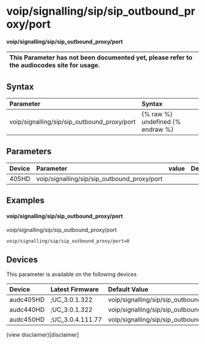 ﻿---
description: voip/signalling/sip/sip_outbound_proxy/port
search: false
---

# voip/signalling/sip/sip_outbound_proxy/port

#### voip/signalling/sip/sip_outbound_proxy/port


| This Parameter has not been documented yet, please refer to the audiocodes site for usage.  |
| :--- |

## Syntax
| Parameter | Syntax |
| :--- | :--- |
|voip/signalling/sip/sip_outbound_proxy/port | {% raw %} undefined {% endraw %} |

## Parameters
|Device|Parameter|value|Description|
|:---|:---|:---|:---|
| 405HD | voip/signalling/sip/sip_outbound_proxy/port |  |  |

## Examples
#### voip/signalling/sip/sip_outbound_proxy/port

voip/signalling/sip/sip_outbound_proxy/port

```
voip/signalling/sip/sip_outbound_proxy/port=0
```

## Devices
This parameter is available on the following devices

| Device | Latest Firmware | Default Value |
|:---|:---|:---|
| audc405HD | ;UC_3.0.1.322 | voip/signalling/sip/sip_outbound_proxy/port=0 
| audc440HD | ;UC_3.0.1.322 | voip/signalling/sip/sip_outbound_proxy/port=0 
| audc450HD | ;UC_3.0.4.111.77 | voip/signalling/sip/sip_outbound_proxy/port=0 

(view disclaimer)[disclaimer]
